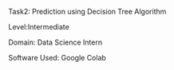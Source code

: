 Task2: Prediction using Decision Tree Algorithm


Level:Intermediate


Domain: Data Science Intern


Software Used: Google Colab
